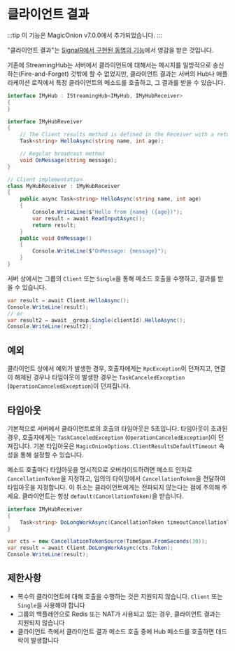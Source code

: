 # 클라이언트 결과

:::tip
이 기능은 MagicOnion v7.0.0에서 추가되었습니다.
:::

"클라이언트 결과"는 [SignalR에서 구현된 동명의 기능](https://learn.microsoft.com/ko-kr/aspnet/core/signalr/hubs#client-results)에서 영감을 받은 것입니다.

기존에 StreamingHub는 서버에서 클라이언트에 대해서는 메시지를 일방적으로 송신하는(Fire-and-Forget) 것밖에 할 수 없었지만, 클라이언트 결과는 서버의 Hub나 애플리케이션 로직에서 특정 클라이언트의 메소드를 호출하고, 그 결과를 받을 수 있습니다.

```csharp
interface IMyHub : IStreamingHub<IMyHub, IMyHubReceiver>
{
}

interface IMyHubReveiver
{
    // The Client results method is defined in the Receiver with a return type of Task or Task<T>
    Task<string> HelloAsync(string name, int age);

    // Regular broadcast method
    void OnMessage(string message);
}

// Client implementation
class MyHubReceiver : IMyHubReceiver
{
    public async Task<string> HelloAsync(string name, int age)
    {
        Console.WriteLine($"Hello from {name} ({age})");
        var result = await ReadInputAsync();
        return result;
    }
    public void OnMessage()
    {
        Console.WriteLine($"OnMessage: {message}");
    }
}
```

서버 상에서는 그룹의 `Client` 또는 `Single`을 통해 메소드 호출을 수행하고, 결과를 받을 수 있습니다.

```csharp
var result = await Client.HelloAsync();
Console.WriteLine(result);
// or
var result2 = await _group.Single(clientId).HelloAsync();
Console.WriteLine(result2);
```

## 예외
클라이언트 상에서 예외가 발생한 경우, 호출자에게는 `RpcException`이 던져지고, 연결이 해제된 경우나 타임아웃이 발생한 경우는 `TaskCanceledException` (`OperationCanceledException`)이 던져집니다.

## 타임아웃
기본적으로 서버에서 클라이언트로의 호출의 타임아웃은 5초입니다. 타임아웃이 초과된 경우, 호출자에게는 `TaskCanceledException` (`OperationCanceledException`)이 던져집니다. 기본 타임아웃은 `MagicOnionOptions.ClientResultsDefaultTimeout` 속성을 통해 설정할 수 있습니다.

메소드 호출마다 타임아웃을 명시적으로 오버라이드하려면 메소드 인자로 `CancellationToken`을 지정하고, 임의의 타이밍에서 `CancellationToken`을 전달하여 타임아웃을 지정합니다. 이 취소는 클라이언트에게는 전파되지 않는다는 점에 주의해 주세요. 클라이언트는 항상 `default(CancellationToken)`을 받습니다.

```csharp
interface IMyHubReceiver
{
    Task<string> DoLongWorkAsync(CancellationToken timeoutCancellationToken = default);
}
```
```csharp
var cts = new CancellationTokenSource(TimeSpan.FromSeconds(30));
var result = await Client.DoLongWorkAsync(cts.Token);
Console.WriteLine(result);
```

## 제한사항
- 복수의 클라이언트에 대해 호출을 수행하는 것은 지원되지 않습니다. `Client` 또는 `Single`을 사용해야 합니다
- 그룹의 백플레인으로 Redis 또는 NAT가 사용되고 있는 경우, 클라이언트 결과는 지원되지 않습니다
- 클라이언트 측에서 클라이언트 결과 메소드 호출 중에 Hub 메소드를 호출하면 데드락이 발생합니다
